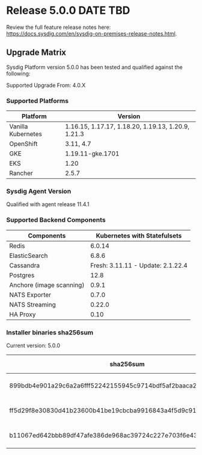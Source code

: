 Release 5.0.0 DATE TBD
===

Review the full feature release notes here: https://docs.sysdig.com/en/sysdig-on-premises-release-notes.html.

Upgrade Matrix
---

Sysdig Platform version 5.0.0 has been tested and qualified against the following:

Supported Upgrade From: 4.0.X

### Supported Platforms

| **Platform** | **Version** |
|---|---|
| Vanilla Kubernetes          | 1.16.15, 1.17.17, 1.18.20, 1.19.13, 1.20.9, 1.21.3 |
| OpenShift                   | 3.11, 4.7 |
| GKE                         | 1.19.11-gke.1701 |
| EKS                         | 1.20 |
| Rancher                     | 2.5.7 |

### Sysdig Agent Version

Qualified with agent release 11.4.1

### Supported Backend Components

| **Components** | **Kubernetes with Statefulsets** |
|---|---|
| Redis                      | 6.0.14 |
| ElasticSearch              | 6.8.6 |
| Cassandra                  | Fresh: 3.11.11 - Update: 2.1.22.4 |
| Postgres                   | 12.8 |
| Anchore (image scanning)   | 0.9.1 |
| NATS Exporter              | 0.7.0 |
| NATS Streaming             | 0.22.0 |
| HA Proxy                   | 0.10 |


### Installer binaries sha256sum

Current version: 5.0.0

| **sha256sum** | **Installer binary ** |
|---|---|
| 899bdb4e901a29c6a2a6fff52242155945c9714bdf5af2baaca2f76d0c8140ac | installer-darwin-amd64 |
| ff5d29f8e30830d41b23600b41be19cbcba9916843a4f5d9c9100ef3957edc06 | installer-linux-amd64 |
| b11067ed642bbb89df47afe386de968ac39724c227e703f6e434ef89d282dd7e | installer-windows-amd64.exe |
